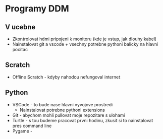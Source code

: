 # Programy DDM

## V ucebne
- Zkontrolovat hdmi pripojeni k monitoru (kde je vstup, jak dlouhy kabel)
- Nainstalovat git a vscode + vsechny potrebne pythoni balicky na hlavni pocitac

## Scratch
- Offline Scratch - kdyby nahodou nefungoval internet

## Python
- VSCode - to bude nase hlavni vyvojove prostredi
  - Nainstalovat potrebne pythoni extensions
- Git - abychom mohli pullovat moje repozitare s ulohami
- Turtle - s tou budeme pracovat prvni hodinu, zkusit si to nainstalovat pres command line
- Pygame - 